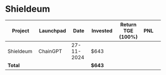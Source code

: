 # Shieldeum



<table data-full-width="true"><thead><tr><th width="152">Project</th><th width="138">Launchpad</th><th width="132">Date</th><th width="133">Invested</th><th width="176">Return TGE (100%)</th><th>PNL</th><th></th></tr></thead><tbody><tr><td>Shieldeum</td><td>ChainGPT</td><td>27-11-2024</td><td>$643</td><td></td><td></td><td></td></tr><tr><td><strong>Total</strong></td><td></td><td></td><td><strong>$643</strong></td><td></td><td></td><td></td></tr></tbody></table>

